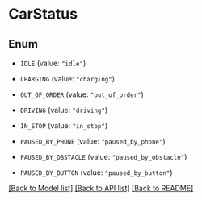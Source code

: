 # CarStatus

## Enum


* `IDLE` (value: `"idle"`)

* `CHARGING` (value: `"charging"`)

* `OUT_OF_ORDER` (value: `"out_of_order"`)

* `DRIVING` (value: `"driving"`)

* `IN_STOP` (value: `"in_stop"`)

* `PAUSED_BY_PHONE` (value: `"paused_by_phone"`)

* `PAUSED_BY_OBSTACLE` (value: `"paused_by_obstacle"`)

* `PAUSED_BY_BUTTON` (value: `"paused_by_button"`)


[[Back to Model list]](../README.md#documentation-for-models) [[Back to API list]](../README.md#documentation-for-api-endpoints) [[Back to README]](../README.md)


